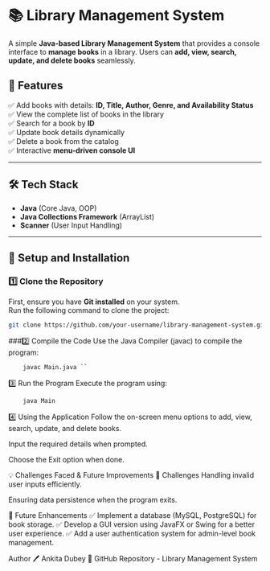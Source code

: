 # 📚 Library Management System

A simple **Java-based Library Management System** that provides a console interface to **manage books** in a library. Users can **add, view, search, update, and delete books** seamlessly.

## 🚀 Features
✅ Add books with details: **ID, Title, Author, Genre, and Availability Status**  
✅ View the complete list of books in the library  
✅ Search for a book by **ID**  
✅ Update book details dynamically  
✅ Delete a book from the catalog  
✅ Interactive **menu-driven console UI**  

---

## 🛠 Tech Stack
- **Java** (Core Java, OOP)
- **Java Collections Framework** (ArrayList)
- **Scanner** (User Input Handling)

---

## 📌 Setup and Installation

### 1️⃣ Clone the Repository  
First, ensure you have **Git installed** on your system.  
Run the following command to clone the project:  

```sh
git clone https://github.com/your-username/library-management-system.git
```

###2️⃣ Compile the Code
Use the Java Compiler (javac) to compile the program:
 ```sh
     javac Main.java ``
```
3️⃣ Run the Program
Execute the program using:
 ```sh
     java Main
```
4️⃣ Using the Application
Follow the on-screen menu options to add, view, search, update, and delete books.

Input the required details when prompted.

Choose the Exit option when done.

💡 Challenges Faced & Future Improvements
🔸 Challenges
Handling invalid user inputs efficiently.

Ensuring data persistence when the program exits.

🔹 Future Enhancements
✅ Implement a database (MySQL, PostgreSQL) for book storage.
✅ Develop a GUI version using JavaFX or Swing for a better user experience.
✅ Add a user authentication system for admin-level book management.

 Author
🖊 Ankita Dubey
🔗 GitHub Repository - Library Management System

